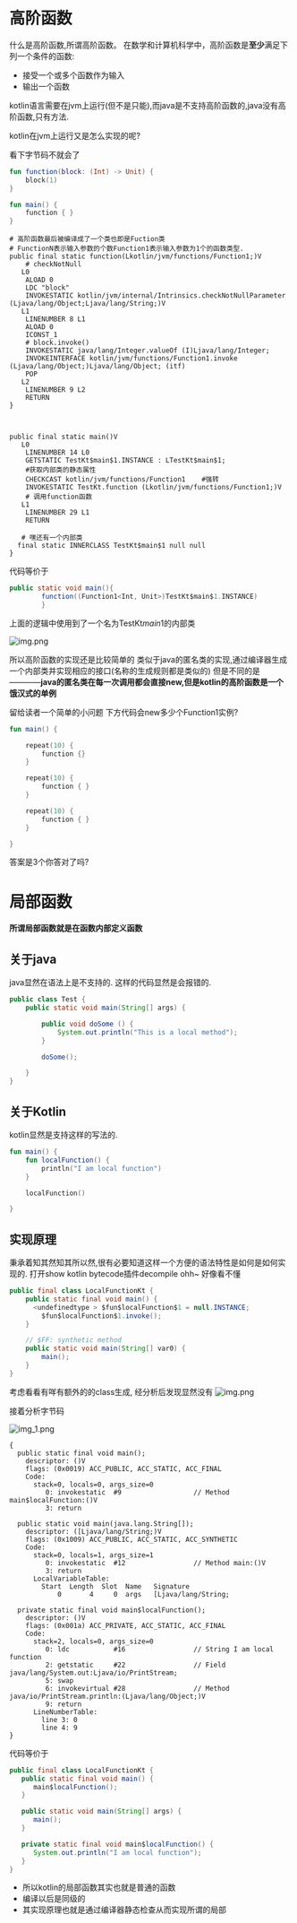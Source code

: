 # 高阶函数

什么是高阶函数,所谓高阶函数。
在数学和计算机科学中，高阶函数是**至少**满足下列一个条件的函数:

- 接受一个或多个函数作为输入
- 输出一个函数

kotlin语言需要在jvm上运行(但不是只能),而java是不支持高阶函数的,java没有高阶函数,只有方法.

kotlin在jvm上运行又是怎么实现的呢?

看下字节码不就会了

```kotlin
fun function(block: (Int) -> Unit) {
    block(1)
}

fun main() {
    function { }
}

```

```
# 高阶函数最后被编译成了一个类也即是Fuction类
# FunctionN表示输入参数的个数Function1表示输入参数为1个的函数类型.
public final static function(Lkotlin/jvm/functions/Function1;)V
    # checkNotNull
   L0
    ALOAD 0
    LDC "block"
    INVOKESTATIC kotlin/jvm/internal/Intrinsics.checkNotNullParameter (Ljava/lang/Object;Ljava/lang/String;)V
   L1
    LINENUMBER 8 L1
    ALOAD 0
    ICONST_1
    # block.invoke()
    INVOKESTATIC java/lang/Integer.valueOf (I)Ljava/lang/Integer;
    INVOKEINTERFACE kotlin/jvm/functions/Function1.invoke (Ljava/lang/Object;)Ljava/lang/Object; (itf)
    POP
   L2
    LINENUMBER 9 L2
    RETURN
}



public final static main()V
   L0
    LINENUMBER 14 L0
    GETSTATIC TestKt$main$1.INSTANCE : LTestKt$main$1;          
    #获取内部类的静态属性
    CHECKCAST kotlin/jvm/functions/Function1    #强转
    INVOKESTATIC TestKt.function (Lkotlin/jvm/functions/Function1;)V
    # 调用function函数
   L1
    LINENUMBER 29 L1
    RETURN

   # 嘿还有一个内部类
  final static INNERCLASS TestKt$main$1 null null
}

```

代码等价于

```java
public static void main(){
        function((Function1<Int, Unit>)TestKt$main$1.INSTANCE)
        }
```

上面的逻辑中使用到了一个名为TestKt$main$1的内部类

![img.png](img.png)

所以高阶函数的实现还是比较简单的
类似于java的匿名类的实现,通过编译器生成一个内部类并实现相应的接口(名称的生成规则都是类似的)
但是不同的是————**java的匿名类在每一次调用都会直接new,但是kotlin的高阶函数是一个饿汉式的单例**

留给读者一个简单的小问题
下方代码会new多少个Function1实例?

```kotlin
fun main() {

    repeat(10) {
        function {}
    }

    repeat(10) {
        function { }
    }

    repeat(10) {
        function { }
    }

}
```

答案是3个你答对了吗?

# 局部函数

**所谓局部函数就是在函数内部定义函数**

## 关于java

java显然在语法上是不支持的.
这样的代码显然是会报错的.

```java
public class Test {
    public static void main(String[] args) {

        public void doSome () {
            System.out.println("This is a local method");
        }

        doSome();

    }
}
```

## 关于Kotlin

kotlin显然是支持这样的写法的.

```kotlin
fun main() {
    fun localFunction() {
        println("I am local function")
    }

    localFunction()

}

```

## 实现原理

秉承着知其然知其所以然,很有必要知道这样一个方便的语法特性是如何是如何实现的.
打开show kotlin bytecode插件decompile ohh~
好像看不懂

```java
public final class LocalFunctionKt {
    public static final void main() {
      <undefinedtype > $fun$localFunction$1 = null.INSTANCE;
        $fun$localFunction$1.invoke();
    }

    // $FF: synthetic method
    public static void main(String[] var0) {
        main();
    }
}
```

考虑看看有咩有额外的的class生成,
经分析后发现显然没有
![img.png](img2.png)

接着分析字节码

![img_1.png](img_1.png)

```
{
  public static final void main();
    descriptor: ()V
    flags: (0x0019) ACC_PUBLIC, ACC_STATIC, ACC_FINAL
    Code:
      stack=0, locals=0, args_size=0
         0: invokestatic  #9                  // Method main$localFunction:()V
         3: return

  public static void main(java.lang.String[]);
    descriptor: ([Ljava/lang/String;)V
    flags: (0x1009) ACC_PUBLIC, ACC_STATIC, ACC_SYNTHETIC
    Code:
      stack=0, locals=1, args_size=1
         0: invokestatic  #12                 // Method main:()V
         3: return
      LocalVariableTable:
        Start  Length  Slot  Name   Signature
            0       4     0  args   [Ljava/lang/String;

  private static final void main$localFunction();
    descriptor: ()V
    flags: (0x001a) ACC_PRIVATE, ACC_STATIC, ACC_FINAL
    Code:
      stack=2, locals=0, args_size=0
         0: ldc           #16                 // String I am local function
         2: getstatic     #22                 // Field java/lang/System.out:Ljava/io/PrintStream;
         5: swap
         6: invokevirtual #28                 // Method java/io/PrintStream.println:(Ljava/lang/Object;)V
         9: return
      LineNumberTable:
        line 3: 0
        line 4: 9
}
```

代码等价于

```java
public final class LocalFunctionKt {
   public static final void main() {
      main$localFunction();
   }

   public static void main(String[] args) {
      main();
   }

   private static final void main$localFunction() {
      System.out.println("I am local function");
   }
}
```

- 所以kotlin的局部函数其实也就是普通的函数
- 编译以后是同级的
- 其实现原理也就是通过编译器静态检查从而实现所谓的局部